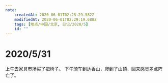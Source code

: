```yaml
---
note:
    createdAt: 2020-06-01T02:28:29.582Z
    modifiedAt: 2020-06-01T02:29:19.688Z
    tags: [地点/中国/北京, 日记/2020/5]
    id: ""
---
```

# 2020/5/31

上午去家具市场买了把椅子。
下午骑车到达香山，爬到了山顶，回来感觉差点阵亡了。   



